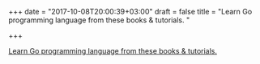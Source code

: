 +++
date = "2017-10-08T20:00:39+03:00"
draft = false
title = "Learn Go programming language from these books &amp; tutorials.  "

+++

<p><a href="https://reactdom.com/blog/go-books">Learn Go programming language from these books &amp; tutorials.  </a></p>
